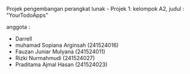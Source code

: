 Projek pengembangan perangkat lunak - Projek 1:
kelompok A2, judul : "YourTodoApps"

anggota :
- Darrell
- muhamad Sopiana Arginsah (241524016)
- Fauzan Juniar Mulyana (241524011) 
- Rizki Nurmahmudi (241524027)
- Praditama Ajmal Hasan (241524023)
